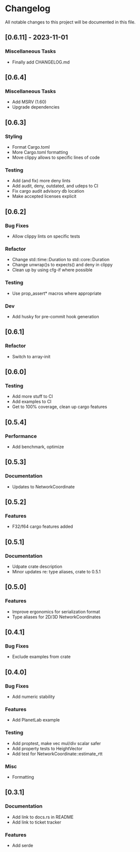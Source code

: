 # Changelog

All notable changes to this project will be documented in this file.

## [0.6.11] - 2023-11-01

### Miscellaneous Tasks

- Finally add CHANGELOG.md

## [0.6.4]

### Miscellaneous Tasks

- Add MSRV (1.60)
- Upgrade dependencies

## [0.6.3]

### Styling

- Format Cargo.toml
- More Cargo.toml formatting
- Move clippy allows to specific lines of code

### Testing

- Add (and fix) more deny lints
- Add audit, deny, outdated, and udeps to CI
- Fix cargo audit advisory db location
- Make accepted licenses explicit

## [0.6.2]

### Bug Fixes

- Allow clippy lints on specific tests

### Refactor

- Change std::time::Duration to std::core::Duration
- Change unwrap()s to expects() and deny in clippy
- Clean up by using cfg-if where possible

### Testing

- Use prop_assert* macros where appropriate

### Dev

- Add husky for pre-commit hook generation

## [0.6.1]

### Refactor

- Switch to array-init

## [0.6.0]

### Testing

- Add more stuff to CI
- Add examples to CI
- Get to 100% coverage, clean up cargo features

## [0.5.4]

### Performance

- Add benchmark, optimize

## [0.5.3]

### Documentation

- Updates to NetworkCoordinate

## [0.5.2]

### Features

- F32/f64 cargo features added

## [0.5.1]

### Documentation

- Udpate crate description
- Minor updates re: type aliases, crate to 0.5.1

## [0.5.0]

### Features

- Improve ergonomics for serialization format
- Type aliases for 2D/3D NetworkCoordinates

## [0.4.1]

### Bug Fixes

- Exclude examples from crate

## [0.4.0]

### Bug Fixes

- Add numeric stability

### Features

- Add PlanetLab example

### Testing

- Add proptest, make vec mul/div scalar safer
- Add property tests to HeightVector
- Add test for NetworkCoordinate::estimate_rtt

### Misc

- Formatting

## [0.3.1]

### Documentation

- Add link to docs.rs in README
- Add link to ticket tracker

### Features

- Add serde

<!-- generated by git-cliff -->
